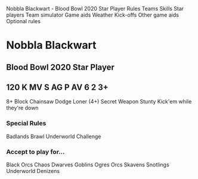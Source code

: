 ﻿
Nobbla Blackwart - Blood Bowl 2020 Star Player
Rules
Teams
Skills
Star players
Team simulator
Game aids
Weather
Kick-offs
Other game aids
Optional rules
# Nobbla Blackwart
## Blood Bowl 2020 Star Player
120 K
MV
S
AG
P
AV
6
2
3+
-
8+
Block
Chainsaw
Dodge
Loner (4+)
Secret Weapon
Stunty
Kick'em while they're down
### Special Rules
Badlands Brawl
Underworld Challenge
### Accept to play for...
Black Orcs
Chaos Dwarves
Goblins
Ogres
Orcs
Skavens
Snotlings
Underworld Denizens
